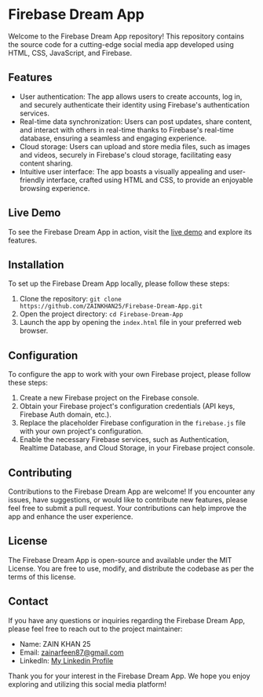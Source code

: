 # Firebase Dream App

Welcome to the Firebase Dream App repository! This repository contains the source code for a cutting-edge social media app developed using HTML, CSS, JavaScript, and Firebase.

## Features

- User authentication: The app allows users to create accounts, log in, and securely authenticate their identity using Firebase's authentication services.
- Real-time data synchronization: Users can post updates, share content, and interact with others in real-time thanks to Firebase's real-time database, ensuring a seamless and engaging experience.
- Cloud storage: Users can upload and store media files, such as images and videos, securely in Firebase's cloud storage, facilitating easy content sharing.
- Intuitive user interface: The app boasts a visually appealing and user-friendly interface, crafted using HTML and CSS, to provide an enjoyable browsing experience.

## Live Demo

To see the Firebase Dream App in action, visit the [live demo](https://zainkhan25.github.io/Firebase-Dream-App/) and explore its features.

## Installation

To set up the Firebase Dream App locally, please follow these steps:

1. Clone the repository: `git clone https://github.com/ZAINKHAN25/Firebase-Dream-App.git`
2. Open the project directory: `cd Firebase-Dream-App`
3. Launch the app by opening the `index.html` file in your preferred web browser.

## Configuration

To configure the app to work with your own Firebase project, please follow these steps:

1. Create a new Firebase project on the Firebase console.
2. Obtain your Firebase project's configuration credentials (API keys, Firebase Auth domain, etc.).
3. Replace the placeholder Firebase configuration in the `firebase.js` file with your own project's configuration.
4. Enable the necessary Firebase services, such as Authentication, Realtime Database, and Cloud Storage, in your Firebase project console.

## Contributing

Contributions to the Firebase Dream App are welcome! If you encounter any issues, have suggestions, or would like to contribute new features, please feel free to submit a pull request. Your contributions can help improve the app and enhance the user experience.

## License

The Firebase Dream App is open-source and available under the MIT License. You are free to use, modify, and distribute the codebase as per the terms of this license.

## Contact

If you have any questions or inquiries regarding the Firebase Dream App, please feel free to reach out to the project maintainer:

- Name: ZAIN KHAN 25
- Email: zainarfeen87@gmail.com
- LinkedIn: [My Linkedin Profile](https://www.linkedin.com/in/zain-khan-21992026a/)

Thank you for your interest in the Firebase Dream App. We hope you enjoy exploring and utilizing this social media platform!
